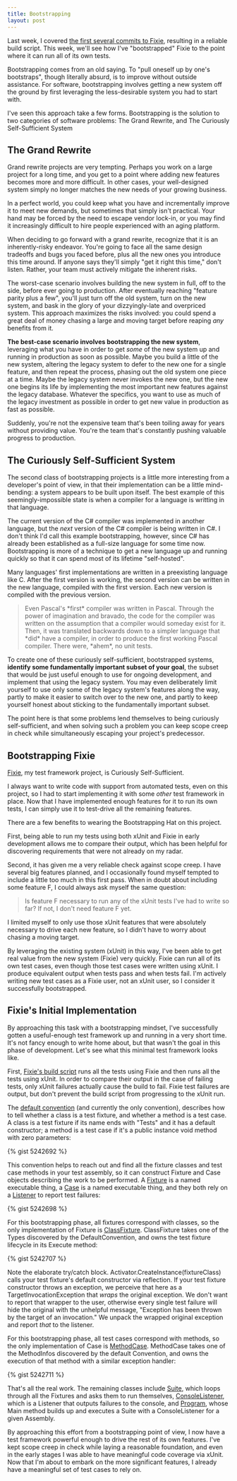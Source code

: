 ```yaml
---
title: Bootstrapping
layout: post
---
```


Last week, I covered [the first several commits to Fixie](http://www.headspring.com/patrick/socks-then-shoes/), resulting in a reliable build script.  This week, we'll see how I've "bootstrapped" Fixie to the point where it can run all of its own tests.

Bootstrapping comes from an old saying.  To "pull oneself up by one's bootstraps", though literally absurd, is to improve without outside assistance.  For software, bootstrapping involves getting a new system off the ground by first leveraging the less-desirable system you had to start with.

I've seen this approach take a few forms.  Bootstrapping is the solution to two categories of software problems: The Grand Rewrite, and The Curiously Self-Sufficient System

## The Grand Rewrite

Grand rewrite projects are very tempting.  Perhaps you work on a large project for a long time, and you get to a point where adding new features becomes more and more difficult.  In other cases, your well-designed system simply no longer matches the new needs of your growing business.

In a perfect world, you could keep what you have and incrementally improve it to meet new demands, but sometimes that simply isn't practical.  Your hand may be forced by the need to escape vendor lock-in, or you may find it increasingly difficult to hire people experienced with an aging platform.

When deciding to go forward with a grand rewrite, recognize that it is an inherently-risky endeavor.  You're going to face all the same design tradeoffs and bugs you faced before, plus all the new ones you introduce this time around.  If anyone says they'll simply "get it right this time," don't listen.  Rather, your team must actively mitigate the inherent risks.

The worst-case scenario involves building the new system in full, off to the side, before ever going to production.  After eventually reaching "feature parity plus a few", you'll just turn off the old system, turn on the new system, and bask in the glory of your dizzyingly-late and overpriced system.  This approach maximizes the risks involved: you could spend a great deal of money chasing a large and moving target before reaping *any* benefits from it.

**The best-case scenario involves bootstrapping the new system**, leveraging what you have in order to get *some* of the new system up and running in production as soon as possible.  Maybe you build a little of the new system, altering the legacy system to defer to the new one for a single feature, and then repeat the process, phasing out the old system one piece at a time.  Maybe the legacy system never invokes the new one, but the new one begins its life by implementing the most important new features against the legacy database.  Whatever the specifics, you want to use as much of the legacy investment as possible in order to get new value in production as fast as possible.

Suddenly, you're not the expensive team that's been toiling away for years without providing value.  You're the team that's constantly pushing valuable progress to production.

## The Curiously Self-Sufficient System

The second class of bootstrapping projects is a little more interesting from a developer's point of view, in that their implementation can be a little mind-bending: a system appears to be built upon itself.  The best example of this seemingly-impossible state is when a compiler for a language is writting in that language.

The current version of the C# compiler was implemented in another language, but the *next* version of the C# compiler is being written in C#.  I don't think I'd call this example bootstrapping, however, since C# has already been established as a full-size language for some time now.  Bootstrapping is more of a technique to get a new language up and running quickly so that it can spend most of its lifetime "self-hosted".

Many languages' first implementations are written in a preexisting language like C.  After the first version is working, the second version can be written in the new language, compiled with the first version.  Each new version is compiled with the previous version.

<blockquote>Even Pascal's *first* compiler was written in Pascal.  Through the power of imagination and bravado, the code for the compiler was written on the assumption that a compiler would someday exist for it.  Then, it was translated backwards down to a simpler language that *did* have a compiler, in order to produce the first working Pascal compiler.  There were, *ahem*, no unit tests.</blockquote>

To create one of these curiously self-sufficient, bootstrapped systems, **identify some fundamentally important subset of your goal**, the subset that would be just useful enough to use for ongoing development, and implement that using the legacy system.  You may even deliberately limit yourself to use only some of the legacy system's features along the way, partly to make it easier to switch over to the new one, and partly to keep yourself honest about sticking to the fundamentally important subset.

The point here is that some problems lend themselves to being curiously self-sufficient, and when solving such a problem you can keep scope creep in check while simultaneously escaping your project's predecessor.

## Bootstrapping Fixie

[Fixie](https://github.com/plioi/fixie), my test framework project, is Curiously Self-Sufficient.

I always want to write code with support from automated tests, even on this project, so I had to start implementing it with some *other* test framework in place.  Now that I have implemented enough features for it to run its own tests, I can simply use it to test-drive all the remaining features.

There are a few benefits to wearing the Bootstrapping Hat on this project.

First, being able to run my tests using both xUnit and Fixie in early development allows me to compare their output, which has been helpful for discovering requirements that were not already on my radar.

Second, it has given me a very reliable check against scope creep.  I have several big features planned, and I occasionally found myself tempted to include a little too much in this first pass.  When in doubt about including some feature F, I could always ask myself the same question:

<blockquote>Is feature F necessary to run any of the xUnit tests I've had to write so far?  If not, I don't need feature F yet.</blockquote>

I limited myself to only use those xUnit features that were absolutely necessary to drive each new feature, so I didn't have to worry about chasing a moving target.

By leveraging the existing system (xUnit) in this way, I've been able to get real value from the new system (Fixie) very quickly.  Fixie can run all of its own test cases, even though those test cases were written using xUnit.  I produce equivalent output when tests pass and when tests fail.  I'm actively writing new test cases as a Fixie user, not an xUnit user, so I consider it successfully bootstrapped.

## Fixie's Initial Implementation

By approaching this task with a bootstrapping mindset, I've successfully gotten a useful-enough test framework up and running in a very short time.  It's not fancy enough to write home about, but that wasn't the goal in this phase of development.  Let's see what this minimal test framework looks like.

First, [Fixie's build script](https://github.com/plioi/fixie/blob/6a01e382f30c3c598cf7d3d3a3bde450ad684297/default.ps1) runs all the tests using Fixie and then runs all the tests using xUnit.  In order to compare their output in the case of failing tests, only xUnit failures actually cause the build to fail.  Fixie test failures are output, but don't prevent the build script from progressing to the xUnit run.

The [default convention](https://github.com/plioi/fixie/blob/6a01e382f30c3c598cf7d3d3a3bde450ad684297/src/Fixie/DefaultConvention.cs) (and currently the only convention), describes how to tell whether a class is a test fixture, and whether a method is a test case.  A class is a test fixture if its name ends with "Tests" and it has a default constructor; a method is a test case if it's a public instance void method with zero parameters:

{% gist 5242692 %}

This convention helps to reach out and find all the fixture classes and test case methods in your test assembly, so it can construct Fixture and Case objects describing the work to be performed.  A [Fixture](https://github.com/plioi/fixie/blob/6a01e382f30c3c598cf7d3d3a3bde450ad684297/src/Fixie/Fixture.cs) is a named executable thing, a [Case](https://github.com/plioi/fixie/blob/6a01e382f30c3c598cf7d3d3a3bde450ad684297/src/Fixie/Case.cs) is a named executable thing, and they both rely on a [Listener](https://github.com/plioi/fixie/blob/6a01e382f30c3c598cf7d3d3a3bde450ad684297/src/Fixie/Listener.cs) to report test failures:

{% gist 5242698 %}

For this bootstrapping phase, all fixtures correspond with classes, so the only implementation of Fixture is [ClassFixture](https://github.com/plioi/fixie/blob/6a01e382f30c3c598cf7d3d3a3bde450ad684297/src/Fixie/ClassFixture.cs).  ClassFixture takes one of the Types discovered by the DefaultConvention, and owns the test fixture lifecycle in its Execute method:

{% gist 5242707 %}

Note the elaborate try/catch block.  Activator.CreateInstance(fixtureClass) calls your test fixture's default constructor via reflection.  If your test fixture constructor throws an exception, we perceive that here as a TargetInvocationException that *wraps* the original exception.  We don't want to report that wrapper to the user, otherwise every single test failure will hide the original with the unhelpful message, "Exception has been thrown by the target of an invocation."  We unpack the wrapped original exception and report *that* to the listener.

For this bootstrapping phase, all test cases correspond with methods, so the only implementation of Case is [MethodCase](https://github.com/plioi/fixie/blob/6a01e382f30c3c598cf7d3d3a3bde450ad684297/src/Fixie/MethodCase.cs).  MethodCase takes one of the MethodInfos discovered by the default Convention, and owns the execution of that method with a similar exception handler:

{% gist 5242711 %}

That's all the real work.  The remaining classes include [Suite](https://github.com/plioi/fixie/blob/6a01e382f30c3c598cf7d3d3a3bde450ad684297/src/Fixie/Suite.cs), which loops through all the Fixtures and asks them to run themselves, [ConsoleListener](https://github.com/plioi/fixie/blob/6a01e382f30c3c598cf7d3d3a3bde450ad684297/src/Fixie.Console/ConsoleListener.cs), which is a Listener that outputs failures to the console, and [Program](https://github.com/plioi/fixie/blob/6a01e382f30c3c598cf7d3d3a3bde450ad684297/src/Fixie.Console/Program.cs), whose Main method builds up and executes a Suite with a ConsoleListener for a given Assembly.

By approaching this effort from a bootstrapping point of view, I now have a test framework powerful enough to drive the rest of its own features.  I've kept scope creep in check while laying a reasonable foundation, and even in the early stages I was able to have meaningful code coverage via xUnit.  Now that I'm about to embark on the more significant features, I already have a meaningful set of test cases to rely on.